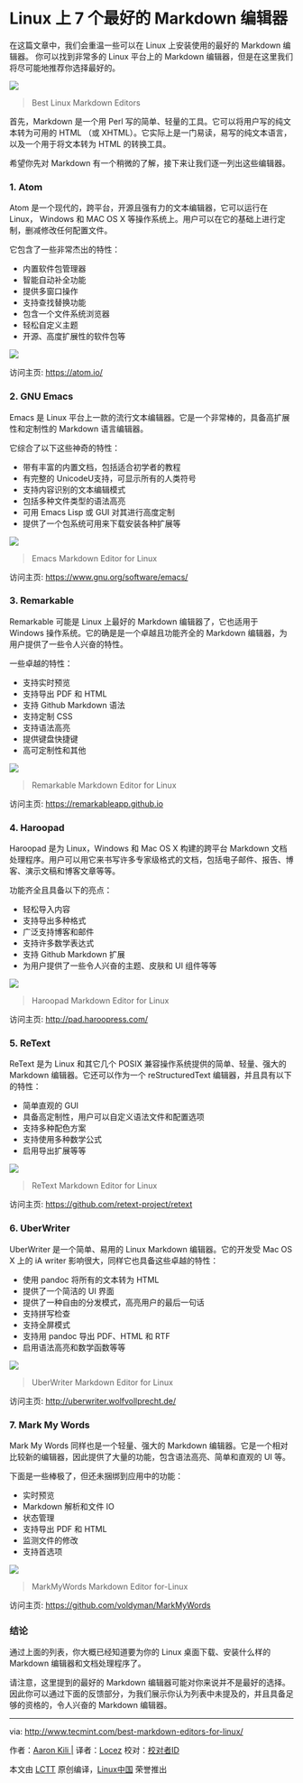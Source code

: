 Linux 上 7 个最好的 Markdown 编辑器
======================================

在这篇文章中，我们会重温一些可以在 Linux 上安装使用的最好的 Markdown 编辑器。 你可以找到非常多的 Linux 平台上的 Markdown 编辑器，但是在这里我们将尽可能地推荐你选择最好的。

![](http://www.tecmint.com/wp-content/uploads/2016/07/Best-Linux-Markdown-Editors.png)
>Best Linux Markdown Editors


首先，Markdown 是一个用 Perl 写的简单、轻量的工具。它可以将用户写的纯文本转为可用的 HTML （或 XHTML）。它实际上是一门易读，易写的纯文本语言，以及一个用于将文本转为 HTML 的转换工具。


希望你先对 Markdown 有一个稍微的了解，接下来让我们逐一列出这些编辑器。
### 1. Atom



Atom 是一个现代的，跨平台，开源且强有力的文本编辑器，它可以运行在 Linux， Windows 和 MAC OS X 等操作系统上。用户可以在它的基础上进行定制，删减修改任何配置文件。

它包含了一些非常杰出的特性：


- 内置软件包管理器
- 智能自动补全功能
- 提供多窗口操作
- 支持查找替换功能
- 包含一个文件系统浏览器
- 轻松自定义主题
- 开源、高度扩展性的软件包等

![](http://www.tecmint.com/wp-content/uploads/2016/07/Atom-Markdown-Editor-for-Linux.png)


访问主页: <https://atom.io/>

### 2. GNU Emacs

Emacs 是 Linux 平台上一款的流行文本编辑器。它是一个非常棒的，具备高扩展性和定制性的 Markdown 语言编辑器。


它综合了以下这些神奇的特性：

- 带有丰富的内置文档，包括适合初学者的教程
- 有完整的 UnicodeU支持，可显示所有的人类符号
- 支持内容识别的文本编辑模式
- 包括多种文件类型的语法高亮
- 可用 Emacs Lisp 或 GUI 对其进行高度定制
- 提供了一个包系统可用来下载安装各种扩展等

![](http://www.tecmint.com/wp-content/uploads/2016/07/Emacs-Markdown-Editor-for-Linux.png)
>Emacs Markdown Editor for Linux

访问主页: <https://www.gnu.org/software/emacs/>

### 3. Remarkable

Remarkable 可能是 Linux 上最好的 Markdown 编辑器了，它也适用于 Windows 操作系统。它的确是是一个卓越且功能齐全的 Markdown 编辑器，为用户提供了一些令人兴奋的特性。

一些卓越的特性：

- 支持实时预览
- 支持导出 PDF 和 HTML
- 支持 Github Markdown 语法
- 支持定制 CSS
- 支持语法高亮
- 提供键盘快捷键
- 高可定制性和其他

![](http://www.tecmint.com/wp-content/uploads/2016/07/Remarkable-Markdown-Editor-for-Linux.png)
>Remarkable Markdown Editor for Linux

访问主页: <https://remarkableapp.github.io>

### 4. Haroopad

Haroopad 是为 Linux，Windows 和 Mac OS X 构建的跨平台 Markdown 文档处理程序。用户可以用它来书写许多专家级格式的文档，包括电子邮件、报告、博客、演示文稿和博客文章等等。


功能齐全且具备以下的亮点：

- 轻松导入内容
- 支持导出多种格式
- 广泛支持博客和邮件
- 支持许多数学表达式
- 支持 Github Markdown 扩展
- 为用户提供了一些令人兴奋的主题、皮肤和 UI 组件等等

![](http://www.tecmint.com/wp-content/uploads/2016/07/Haroopad-Markdown-Editor-for-Linux.png)
>Haroopad Markdown Editor for Linux

访问主页: <http://pad.haroopress.com/>
### 5. ReText

ReText 是为 Linux 和其它几个 POSIX 兼容操作系统提供的简单、轻量、强大的 Markdown 编辑器。它还可以作为一个 reStructuredText 编辑器，并且具有以下的特性：

- 简单直观的 GUI
- 具备高定制性，用户可以自定义语法文件和配置选项
- 支持多种配色方案
- 支持使用多种数学公式
- 启用导出扩展等等

![](http://www.tecmint.com/wp-content/uploads/2016/07/ReText-Markdown-Editor-for-Linux.png)
>ReText Markdown Editor for Linux

访问主页: <https://github.com/retext-project/retext>
### 6. UberWriter

UberWriter 是一个简单、易用的 Linux Markdown 编辑器。它的开发受 Mac OS X 上的 iA writer 影响很大，同样它也具备这些卓越的特性：

- 使用 pandoc 将所有的文本转为 HTML
- 提供了一个简洁的 UI 界面
- 提供了一种自由的分发模式，高亮用户的最后一句话
- 支持拼写检查
- 支持全屏模式
- 支持用 pandoc 导出 PDF、HTML 和 RTF
- 启用语法高亮和数学函数等等

![](http://www.tecmint.com/wp-content/uploads/2016/07/UberWriter-Markdown-Editor-for-Linux.png)
>UberWriter Markdown Editor for Linux

访问主页: <http://uberwriter.wolfvollprecht.de/>
### 7. Mark My Words

Mark My Words 同样也是一个轻量、强大的 Markdown 编辑器。它是一个相对比较新的编辑器，因此提供了大量的功能，包含语法高亮、简单和直观的 UI 等。


下面是一些棒极了，但还未捆绑到应用中的功能：

- 实时预览
- Markdown 解析和文件 IO
- 状态管理
- 支持导出 PDF 和 HTML
- 监测文件的修改
- 支持首选项

![](http://www.tecmint.com/wp-content/uploads/2016/07/MarkMyWords-Markdown-Editor-for-Linux.png)
>MarkMyWords Markdown Editor for-Linux

访问主页: <https://github.com/voldyman/MarkMyWords>

### 结论

通过上面的列表，你大概已经知道要为你的 Linux 桌面下载、安装什么样的 Markdown 编辑器和文档处理程序了。

请注意，这里提到的最好的 Markdown 编辑器可能对你来说并不是最好的选择。因此你可以通过下面的反馈部分，为我们展示你认为列表中未提及的，并且具备足够的资格的，令人兴奋的 Markdown 编辑器。


--------------------------------------------------------------------------------

via: http://www.tecmint.com/best-markdown-editors-for-linux/

作者：[Aaron Kili |][a]
译者：[Locez](https://github.com/locez)
校对：[校对者ID](https://github.com/校对者ID)

本文由 [LCTT](https://github.com/LCTT/TranslateProject) 原创编译，[Linux中国](https://linux.cn/) 荣誉推出

[a]: http://www.tecmint.com/author/aaronkili/
